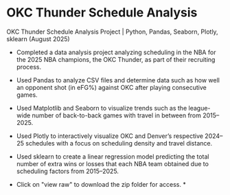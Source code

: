 # OKC Thunder Schedule Analysis
OKC Thunder Schedule Analysis Project | Python, Pandas, Seaborn, Plotly, sklearn
(August 2025)

- Completed a data analysis project analyzing scheduling in the NBA for the 2025 NBA champions, the OKC Thunder, as part of their recruiting process.

- Used Pandas to analyze CSV files and determine data such as how well an opponent shot (in eFG%) against OKC after playing consecutive games.

- Used Matplotlib and Seaborn to visualize trends such as the league-wide number of back-to-back games with travel in between from 2015–2025.

- Used Plotly to interactively visualize OKC and Denver’s respective 2024–25 schedules with a focus on scheduling density and travel distance.

- Used sklearn to create a linear regression model predicting the total number of extra wins or losses that each NBA team obtained due to scheduling factors from 2015–2025.

* Click on "view raw" to download the zip folder for access. *
